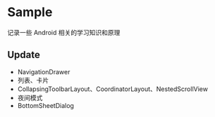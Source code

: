 # Sample
记录一些 Android 相关的学习知识和原理
## Update
- NavigationDrawer
- 列表、卡片
- CollapsingToolbarLayout、CoordinatorLayout、NestedScrollView
- 夜间模式
- BottomSheetDialog
